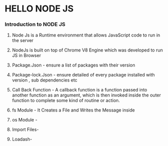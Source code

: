 # HELLO NODE JS


### Introduction to NODE JS 

1. Node Js is a Runtime environment that allows JavaScript code to run in the server 

2. NodeJs is built on top of Chrome V8 Engine which was developed to run JS in Browser 

3. Package.Json - ensure a list of packages with their version 

4. Package-lock.Json - ensure detailed of every package installed with version , sub dependencies etc

5. Call Back Function - A callback function is a function passed into another function as an argument, which is then invoked inside the outer function to complete some kind of routine or action.

6. fs Module - It Creates a File and Writes the Message inside 

7. os Module - 

8. Import Files-

9. Loadash- 